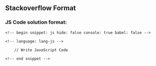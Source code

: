 ## Stackoverflow Format

### JS Code solution format:
```
<!-- begin snippet: js hide: false console: true babel: false -->

<!-- language: lang-js -->

    // Write JavaScript Code

<!-- end snippet -->
```
